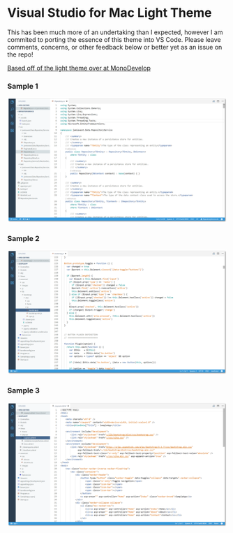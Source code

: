 # Visual Studio for Mac Light Theme

This has been much more of an undertaking than I expected, however I am commited to porting the essence of this theme into VS Code. Please leave comments, concerns, or other feedback below or better yet as an issue on the repo! 

[Based off of the light theme over at MonoDevelop](https://github.com/mono/monodevelop/blob/master/main/src/core/MonoDevelop.Ide/MonoDevelop.Ide.Editor.Highlighting/themes/LightStyle.json)

### Sample 1
![](https://raw.githubusercontent.com/jamiewest/vscode-themes/master/light-vs-mac/images/Screen1.png)

### Sample 2
![](https://raw.githubusercontent.com/jamiewest/vscode-themes/master/light-vs-mac/images/Screen2.png)

### Sample 3
![](https://raw.githubusercontent.com/jamiewest/vscode-themes/master/light-vs-mac/images/Screen3.png)